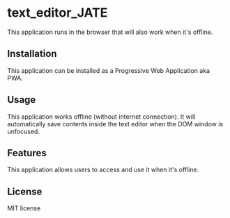 # text_editor_JATE
This application runs in the browser that will also work when it's offline.

## Installation
This application can be installed as a Progressive Web Application aka PWA.

## Usage
This application works offline (without internet connection).  It will automatically save contents inside the text editor 
when the DOM window is unfocused.  

## Features
This application allows users to access and use it when it's offline.  

## License
MIT license
